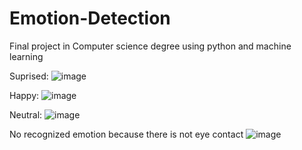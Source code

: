 # Emotion-Detection

Final project in Computer science degree using python and machine learning

Suprised: 
![image](https://user-images.githubusercontent.com/45131527/212557314-649755ae-304d-4374-8e27-edaceaea89fd.png)

Happy: 
![image](https://user-images.githubusercontent.com/45131527/212557329-c00d1e06-3903-4dc5-8022-d9aaf7f138f6.png)


Neutral: 
![image](https://user-images.githubusercontent.com/45131527/212557342-bdcb31a6-4e31-433c-98e8-e1f4e23051e2.png)

No recognized emotion because there is not eye contact
![image](https://user-images.githubusercontent.com/45131527/212557352-87a61801-6e2a-4b6a-906b-62efce6e56cf.png)
